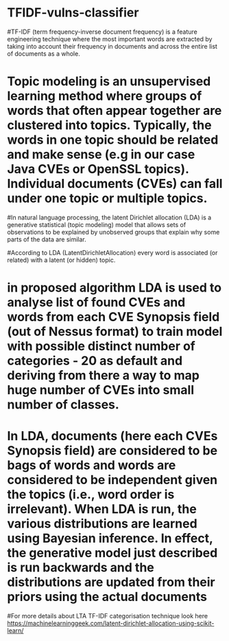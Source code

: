 # TFIDF-vulns-classifier

#TF-IDF (term frequency-inverse document frequency) is a feature engineering technique where the most important words are extracted by taking into account their frequency in documents and across the entire list of documents as a whole.

# Topic modeling is an unsupervised learning method where groups of words that often appear together are clustered into topics. Typically, the words in one topic should be related and make sense (e.g in our case Java CVEs or OpenSSL topics). Individual documents (CVEs) can fall under one topic or multiple topics.

#In natural language processing, the latent Dirichlet allocation (LDA) is a generative statistical (topic modeling) model that allows sets of observations to be explained by unobserved groups that explain why some parts of the data are similar.

#According to LDA (LatentDirichletAllocation) every word is associated (or related) with a latent (or hidden) topic.
# in proposed algorithm LDA is used to analyse list of found CVEs and words from each CVE Synopsis field (out of Nessus format)  to train model with possible distinct number of categories -  20 as default and deriving from there a way to map huge number of CVEs into small number of classes.

# In LDA, documents (here each CVEs Synopsis field) are considered to be bags of words and words are considered to be independent given the topics (i.e., word order is irrelevant). When LDA is run, the various distributions are learned using Bayesian inference. In effect, the generative model just described is run backwards and the distributions are updated from their priors using the actual documents

#For more details about LTA TF-IDF categorisation technique look here https://machinelearninggeek.com/latent-dirichlet-allocation-using-scikit-learn/
